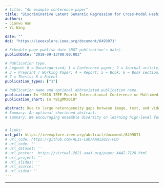 ```yaml
---
# title: "An example conference paper"
title: "Discriminative Latent Semantic Regression for Cross-Modal Hashing of Multimedia Retrieval"
authors:
- Jianwu Wan
- Yi Wang

date: ""
doi: "https://ieeexplore.ieee.org/document/8499071"

# Schedule page publish date (NOT publication's date).
publishDate: "2018-09-13T00:00:00Z"

# Publication type.
# Legend: 0 = Uncategorized; 1 = Conference paper; 2 = Journal article;
# 3 = Preprint / Working Paper; 4 = Report; 5 = Book; 6 = Book section;
# 7 = Thesis; 8 = Patent
publication_types: ["1"]

# Publication name and optional abbreviated publication name.
publication: In *2018 IEEE Fourth International Conference on Multimedia Big Data (BigMM)*
publication_short: In *BigMM2018*

abstract: Due to large heterogeneity gaps between image, text, and video, finding content similarities of multimedia data is a challenging problem yet to be resolved. In this paper, we propose to integrate high-level feature extractions and learning of the common data representations based on latent semantic regression for hashing multimedia data in a unified optimization framework. We show that the proposed latent semantic regression approach results in a discriminative solution maximizing the inter-modal correlation while preserving the intra-modal similarity of high-level features. In this way, the heterogeneous data are embedded into their common label space more effectively. The embedded feature representations have a natural interpretation as being proportional to the probabilities of classes that each sample belongs to. The training time complexity of the proposed learning scheme is linear with the data size, i.e., O(N) and its experimental results on popular multimodal datasets of Wiki and NUS-WIDE can significantly improve cross-modal hashing by up to 28% in term of the mean average precision (mAP) value.
# Summary. An optional shortened abstract.
# summary: We encouraging ensemble diversity on learning high-level feature representations and gradient dispersion in simultaneous training of deep ensemble networks.


# links:
url_pdf: https://ieeexplore.ieee.org/abstract/document/8499071
# url_code: https://github.com/ALIS-Lab/AAAI2021-PDD
# url_code: ''
# url_dataset: ''
# url_poster:  https://virtual.2021.aaai.org/paper_AAAI-7120.html
# url_project: ''
# url_slides: ''
# url_source: ''
# url_video: ''
---
```

---
